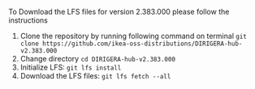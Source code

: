 To Download the LFS files for version 2.383.000 please follow the instructions

1. Clone the repository by running following command on terminal `git clone https://github.com/ikea-oss-distributions/DIRIGERA-hub-v2.383.000`
2. Change directory `cd DIRIGERA-hub-v2.383.000`
3. Initialize LFS: `git lfs install`
4. Download the LFS files: `git lfs fetch --all`
